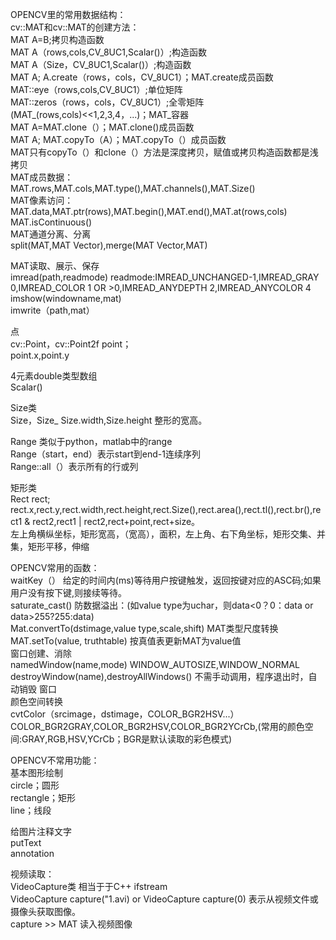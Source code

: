 OPENCV里的常用数据结构：  
cv::MAT和cv::MAT的创建方法：  
	  MAT A=B;拷贝构造函数  
    MAT A（rows,cols,CV_8UC1,Scalar()）;构造函数  
    MAT A（Size，CV_8UC1,Scalar()）;构造函数  
    MAT A; A.create（rows，cols，CV_8UC1）；MAT.create成员函数  
    MAT::eye（rows,cols,CV_8UC1）;单位矩阵  
    MAT::zeros（rows，cols，CV_8UC1）;全零矩阵  
    (MAT_<double>(rows,cols)<<1,2,3,4，...)；MAT_容器  
    MAT A=MAT.clone（）；MAT.clone()成员函数  
    MAT A; MAT.copyTo（A）；MAT.copyTo（）成员函数  
    MAT只有copyTo（）和clone（）方法是深度拷贝，赋值或拷贝构造函数都是浅拷贝  
MAT成员数据：  
    MAT.rows,MAT.cols,MAT.type(),MAT.channels(),MAT.Size()  
MAT像素访问：  
    MAT.data,MAT.ptr<value type>(rows),MAT.begin<Vec3b>(),MAT.end<Vec3b>(),MAT.at<Vec3b>(rows,cols)  
    MAT.isContinuous()  
MAT通道分离、分离  
    split(MAT,MAT Vector),merge(MAT Vector,MAT)  
    
MAT读取、展示、保存  
imread(path,readmode)  readmode:IMREAD_UNCHANGED-1,IMREAD_GRAY 0,IMREAD_COLOR 1 OR >0,IMREAD_ANYDEPTH 2,IMREAD_ANYCOLOR 4  
imshow(windowname,mat)  
imwrite（path,mat）  
  
点    
cv::Point，cv::Point2f point；  
point.x,point.y  
  
4元素double类型数组  
Scalar()  
  
Size类  
Size，Size_<int>  Size.width,Size.height  整形的宽高。  
  
Range 类似于python，matlab中的range  
Range（start，end）表示start到end-1连续序列  
Range::all（）表示所有的行或列  
  
矩形类  
Rect rect;  
rect.x,rect.y,rect.width,rect.height,rect.Size(),rect.area(),rect.tl(),rect.br(),rect1 & rect2,rect1 | rect2,rect+point,rect+size。  
左上角横纵坐标，矩形宽高，（宽高），面积，左上角、右下角坐标，矩形交集、并集，矩形平移，伸缩  
  
  
OPENCV常用的函数：  
waitKey（）  给定的时间内(ms)等待用户按键触发，返回按键对应的ASC码;如果用户没有按下键,则接续等待。  
saturate_cast<value type>()   防数据溢出：(如value type为uchar，则data<0？0：data or data>255?255:data)  
Mat.convertTo(dstimage,value type,scale,shift) MAT类型尺度转换  
MAT.setTo(value, truthtable)  按真值表更新MAT为value值  
窗口创建、消除  
namedWindow(name,mode)  WINDOW_AUTOSIZE,WINDOW_NORMAL  
destroyWindow(name),destroyAllWindows() 不需手动调用，程序退出时，自动销毁 窗口  
颜色空间转换  
cvtColor（srcimage，dstimage，COLOR_BGR2HSV...）  
COLOR_BGR2GRAY,COLOR_BGR2HSV,COLOR_BGR2YCrCb,(常用的颜色空间:GRAY,RGB,HSV,YCrCb；BGR是默认读取的彩色模式)  
  
  
OPENCV不常用功能：  
基本图形绘制  
circle；圆形  
rectangle；矩形  
line；线段  
  
给图片注释文字  
putText  
annotation  

视频读取：  
VideoCapture类 相当于于C++ ifstream  
VideoCapture capture("1.avi) or VideoCapture capture(0) 表示从视频文件或摄像头获取图像。  
capture >> MAT 读入视频图像  
